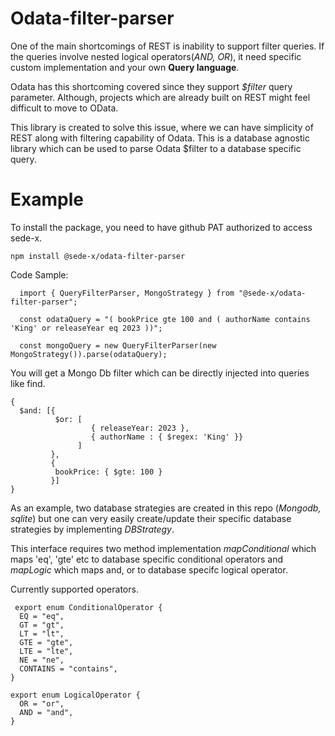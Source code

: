 # Odata-filter-parser
One of the main shortcomings of REST is inability to support filter queries. If the queries involve nested logical operators(*AND, OR*), it need specific custom implementation and your own **Query language**. 

 Odata has this shortcoming covered since they support *$filter* query parameter. Although, projects which are already built on REST might feel difficult to move to OData. 
 
 This library is created to solve this issue, where we can have simplicity of REST along with filtering capability of Odata. This is a database agnostic library which can be used to parse Odata $filter to a database specific query.
 
# Example

To install the package, you need to have github PAT authorized to access sede-x.
```
npm install @sede-x/odata-filter-parser
```
Code Sample:
```
  import { QueryFilterParser, MongoStrategy } from "@sede-x/odata-filter-parser";
  
  const odataQuery = "( bookPrice gte 100 and ( authorName contains 'King' or releaseYear eq 2023 ))";
  
  const mongoQuery = new QueryFilterParser(new MongoStrategy()).parse(odataQuery);
```

You will get a Mongo Db filter which can be directly injected into queries like find.

```
{
  $and: [{
          $or: [
                  { releaseYear: 2023 },
                  { authorName : { $regex: 'King' }}
               ]
         },
         {
          bookPrice: { $gte: 100 } 
         }]
}
```
As an example, two database strategies are created in this repo (_Mongodb, sqlite_) but one can very easily create/update their specific database strategies by implementing *DBStrategy<FilterType>*. 
 
  This interface requires two method implementation *mapConditional* which maps 'eq', 'gte' etc to database specific conditional operators and *mapLogic* which maps and, or to database specifc logical operator. 

Currently supported operators.
```
 export enum ConditionalOperator {
  EQ = "eq",
  GT = "gt",
  LT = "lt",
  GTE = "gte",
  LTE = "lte",
  NE = "ne",
  CONTAINS = "contains",
}

export enum LogicalOperator {
  OR = "or",
  AND = "and",
}
```
